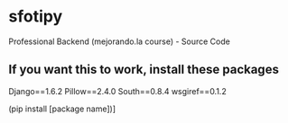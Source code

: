sfotipy
=======

Professional Backend (mejorando.la course) - Source Code

If you want this to work, install these packages
------

Django==1.6.2
Pillow==2.4.0
South==0.8.4
wsgiref==0.1.2



(pip install [package name])]
